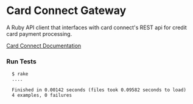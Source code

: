 # Card Connect Gateway #
A Ruby API client that interfaces with card connect's REST api for credit card payment processing.

[Card Connect Documentation](http://www.cardconnect.com/developer/docs/)

### Run Tests ###

``` 
  $ rake
  ....

  Finished in 0.00142 seconds (files took 0.09582 seconds to load)
  4 examples, 0 failures
```